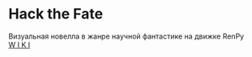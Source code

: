 # Hack the Fate
Визуальная новелла в жанре научной фантастике на движке RenPy  
[W I K I](https://github.com/Pomis/Tesl/wiki)
